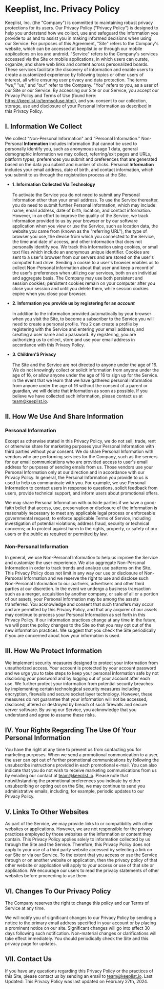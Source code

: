# Keeplist, Inc. Privacy Policy

Keeplist, Inc. (the "Company") is committed to maintaining robust privacy protections for its users. Our Privacy Policy ("Privacy Policy") is designed to help you understand how we collect, use and safeguard the information you provide to us and to assist you in making informed decisions when using our Service. For purposes of this Agreement, "Site" refers to the Company's website, which can be accessed at keeplist.io or through our mobile applications on ios and android. "Service" refers to the Company's services accessed via the Site or mobile applications, in which users can curate, organize, and share web links and content across personalized boards. These services facilitate the discovery of information and enable users to create a customized experience by following topics or other users of interest, all while ensuring user privacy and data protection. The terms "we," "us," and "our" refer to the Company. "You" refers to you, as a user of our Site or our Service. By accessing our Site or our Service, you accept our Privacy Policy and Terms of Use (found here: <https://keeplist.io/termsofuse.html>), and you consent to our collection, storage, use and disclosure of your Personal Information as described in this Privacy Policy.

## I. Information We Collect

We collect "Non-Personal Information" and "Personal Information." Non-Personal **Information** includes information that cannot be used to personally identify you, such as anonymous usage 1 data, general demographic information we may collect, referring/exit pages and URLs, platform types, preferences you submit and preferences that are generated based on the data you submit and number of clicks. Personal **Information** includes your email address, date of birth, and contact information, which you submit to us through the registration process at the Site.

* **1. Information Collected Via **Technology****\
  \
  To activate the Service you do not need to submit any Personal Information other than your email address. To use the Service thereafter, you do need to submit further Personal Information, which may include: name, email address, date of birth, location, and contact information. However, in an effort to improve the quality of the Service, we track information provided to us by your browser or by our software application when you view or use the Service, such as location data, the website you came from (known as the "referring URL"), the type of browser you use, the device from which you connected to the Service, the time and date of access, and other information that does not personally identify you. We track this information using cookies, or small text files which include an anonymous unique identifier. Cookies are sent to a user's browser from our servers and are stored on the user's computer hard drive. Sending a cookie to a user's browser enables us to collect Non-Personal information about that user and keep a record of the user's preferences when utilizing our services, both on an individual and aggregate basis. The Company may use both persistent and session cookies; persistent cookies remain on your computer after you close your session and until you delete them, while session cookies expire when you close your browser.

* **2. Information you provide us by registering for an *account***\
  \
  In addition to the information provided automatically by your browser when you visit the Site, to become a subscriber to the Service you will need to create a personal profile. You 2 can create a profile by registering with the Service and entering your email address, and creating a user name and a password. By registering, you are authorizing us to collect, store and use your email address in accordance with this Privacy Policy.

* **3. Children'S **Privacy****\
  \
  The Site and the Service are not directed to anyone under the age of 16. We do not knowingly collect or solicit information from anyone under the age of 16, or allow anyone under the age of 16 to sign up for the Service. In the event that we learn that we have gathered personal information from anyone under the age of 16 without the consent of a parent or guardian, we will delete that information as soon as possible. If you believe we have collected such information, please contact us at team@keeplist.io.

## II. How We Use And Share Information

### Personal Information

Except as otherwise stated in this Privacy Policy, we do not sell, trade, rent or otherwise share for marketing purposes your Personal Information with third parties without your consent. We do share Personal Information with vendors who are performing services for the Company, such as the servers for our email communications who are provided access to user's email address for purposes of sending emails from us. Those vendors use your Personal Information only at our direction and in accordance with our Privacy Policy. In general, the Personal Information you provide to us is used to help us communicate with you. For example, we use Personal Information to contact users in response to questions, solicit feedback from users, provide technical support, and inform users about promotional offers.

We may share Personal Information with outside parties if we have a good-faith belief that access, use, preservation or disclosure of the information is reasonably necessary to meet any applicable legal process or enforceable governmental request; to enforce applicable Terms of Service, including investigation of potential violations; address fraud, security or technical concerns; or to protect against harm to the rights, property, or safety of our users or the public as required or permitted by law.

### Non-Personal Information

In general, we use Non-Personal Information to help us improve the Service and customize the user experience. We also aggregate Non-Personal Information in order to track trends and analyze use patterns on the Site. This Privacy Policy does not limit in any way our use or disclosure of Non-Personal Information and we reserve the right to use and disclose such Non-Personal Information to our partners, advertisers and other third parties at our discretion. In the event we undergo a business transaction such as a merger, acquisition by another company, or sale of all or a portion of our assets, your Personal Information may be among the assets transferred. You acknowledge and consent that such transfers may occur and are permitted by this Privacy Policy, and that any acquirer of our assets may continue to process your Personal Information as set forth in this Privacy Policy. If our information practices change at any time in the future, we will post the policy changes to the Site so that you may opt out of the new information practices. We suggest that you check the Site periodically if you are concerned about how your information is used.

## III. How We Protect Information

We implement security measures designed to protect your information from unauthorized access. Your account is protected by your account password and we urge you to take steps to keep your personal information safe by not disclosing your password and by logging out of your account after each use. We further protect your information from potential security breaches by implementing certain technological security measures including encryption, firewalls and secure socket layer technology. However, these measures do not guarantee that your information will not be accessed, disclosed, altered or destroyed by breach of such firewalls and secure server software. By using our Service, you acknowledge that you understand and agree to assume these risks.

## IV. Your Rights Regarding The Use Of Your Personal Information

You have the right at any time to prevent us from contacting you for marketing purposes. When we send a promotional communication to a user, the user can opt out of further promotional communications by following the unsubscribe instructions provided in each promotional e-mail. You can also indicate that you do not wish to receive marketing communications from us by emailing our contact at <team@keeplist.io>. Please note that notwithstanding the promotional preferences you indicate by either unsubscribing or opting out on the Site, we may continue to send you administrative emails, including, for example, periodic updates to our Privacy Policy.

## V. Links To Other Websites

As part of the Service, we may provide links to or compatibility with other websites or applications. However, we are not responsible for the privacy practices employed by those websites or the information or content they contain. This Privacy Policy applies solely to information collected by us through the Site and the Service. Therefore, this Privacy Policy does not apply to your use of a third party website accessed by selecting a link on our Site or via our Service. To the extent that you access or use the Service through or on another website or application, then the privacy policy of that other website or application will apply to your access or use of that site or application. We encourage our users to read the privacy statements of other websites before proceeding to use them.

## VI. Changes To Our Privacy Policy

The Company reserves the right to change this policy and our Terms of Service at any time.

We will notify you of significant changes to our Privacy Policy by sending a notice to the primary email address specified in your account or by placing a prominent notice on our site. Significant changes will go into effect 30 days following such notification. Non-material changes or clarifications will take effect immediately. You should periodically check the Site and this privacy page for updates.

## VII. Contact Us

If you have any questions regarding this Privacy Policy or the practices of this Site, please contact us by sending an email to <team@keeplist.io>. Last Updated: This Privacy Policy was last updated on February 27th, 2024.
